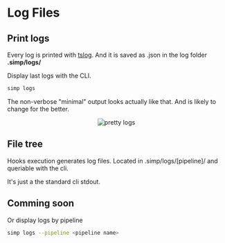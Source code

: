 # Log Files

## Print logs

Every log is printed with [tslog](https://tslog.js.org/).
And it is saved as .json in the log folder **.simp/logs/**

Display last logs with the CLI.

```bash
simp logs
```

The non-verbose "minimal" output looks actually like that.
And is likely to change for the better.

<p align="center">
  <img class="terminal" src="https://simp.areskul.com/images/logs.png" alt="pretty logs">
</p>

## File tree

Hooks execution generates log files.
Located in .simp/logs/[pipeline]/ and queriable with the cli.

It's just a the standard cli stdout.

## Comming soon

Or display logs by pipeline

```bash
simp logs --pipeline <pipeline name>
```
